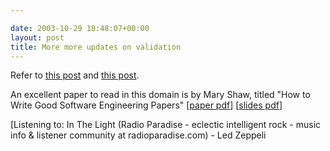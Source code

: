 ```yaml
---

date: 2003-10-29 18:48:07+00:00
layout: post
title: More more updates on validation
---
```


Refer to [this post](http://chiselog.chisel.cs.uvic.ca/node/view/266) and [this post](http://chiselog.chisel.cs.uvic.ca/node/view/203).  

An excellent paper to read in this domain is by Mary Shaw, titled "How to Write Good Software Engineering Papers" [[paper pdf](http://www-2.cs.cmu.edu/~Compose/shaw-icse03.pdf)] [[slides pdf](http://www-2.cs.cmu.edu/~Compose/resch-writing-tut-3.pdf)]


[Listening to:  In The Light (Radio Paradise - eclectic intelligent rock - music info & listener community at radioparadise.com)  -  Led Zeppeli
